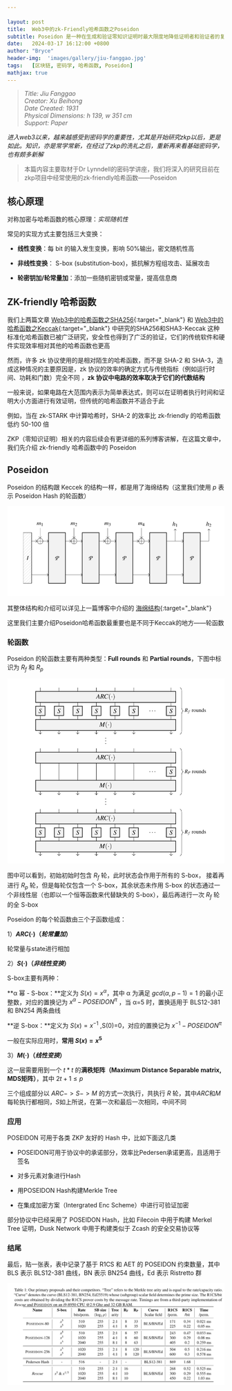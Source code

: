 ```yaml
---

layout: post
title:  Web3中的zk-Friendly哈希函数之Poseidon
subtitle: Poseidon 是一种在生成和验证零知识证明时最大限度地降低证明者和验证者的复杂性的哈希函数
date:   2024-03-17 16:12:00 +0800
author: "Bryce"
header-img:  'images/gallery/jiu-fanggao.jpg'
tags:   [区块链, 密码学, 哈希函数, Poseidon]
mathjax: true
---
```


> <cite>Title: Jiu Fanggao  
Creator: Xu Beihong  
Date Created: 1931  
Physical Dimensions: h 139, w 351 cm  
Support: Paper  
  </cite>  

<i>进入web3以来，越来越感受到密码学的重要性，尤其是开始研究zkp以后，更是如此。知识，亦是常学常新，在经过了zkp的洗礼之后，重新再来看基础密码学，也有颇多新解</i>

> 本篇内容主要取材于Dr Lynndell的密码学讲座，我们将深入的研究目前在zkp项目中经常使用的zk-friendly哈希函数——Poseidon

## 核心原理

对称加密与哈希函数的核心原理：_实现随机性_  

常见的实现方式主要包括三大变换：  

- **线性变换**：每 bit 的输入发生变换，影响 50%输出，密文随机性高  

- **非线性变换**： S-box (substitution-box)，抵抗解方程组攻击、延展攻击  

- **轮密钥加/轮常量加**：添加一些随机密钥或常量，提高信息商

## ZK-friendly 哈希函数

我们上两篇文章 [Web3中的哈希函数之SHA256](/2024/03/09/Web3中的哈希函数之SHA256){:target="_blank"} 和 [Web3中的哈希函数之Keccak](/2024/03/15/Web3中的哈希函数之Keccak){:target="_blank"} 中研究的SHA256和SHA3-Keccak 这种标准化哈希函数已被广泛研究，安全性也得到了广泛的验证，它们的传统软件和硬件实现效率相对其他的哈希函数也更高

然而，许多 zk 协议使用的是相对陌生的哈希函数，而不是 SHA-2 和 SHA-3，造成这种情况的主要原因是，zk 协议的效率的确定方式与传统指标（例如运行时间、功耗和门数）完全不同
，**zk 协议中电路的效率取决于它们的代数结构**

一般来说，如果电路在大范围内表示为简单表达式，则可以在证明者执行时间和证明大小方面进行有效证明，但传统的哈希函数并不适合于此

例如，当在 zk-STARK 中计算哈希时，SHA-2 的效率比 zk-friendly 的哈希函数低约 50-100 倍

ZKP（零知识证明）相关的内容后续会有更详细的系列博客讲解，在这篇文章中，我们先介绍 zk-friendly 哈希函数中的 Poseidon

## Poseidon

Poseidon 的结构跟 Keccek 的结构一样，都是用了海绵结构（这里我们使用 $p$ 表示 Poseidon Hash 的轮函数）

![poseidon](/images/posts/crpytography/poseidon_0.png)

其整体结构和介绍可以详见上一篇博客中介绍的 [海绵结构](/2024/03/15/Web3中的哈希函数之Keccak#海绵结构){:target="_blank"}

这里我们主要介绍Poseidon哈希函数最重要也是不同于Keccak的地方——轮函数

### 轮函数

Poseidon 的轮函数主要有两种类型：**Full rounds** 和 **Partial rounds**，下图中标识为 $R_f$ 和 $R_p$

![poseidon](/images/posts/crpytography/poseidon_1.png)

图中可以看到，初始初始时包含 $R_f$ 轮，此时状态会作用于所有的 S-box， 接着再进行 $R_p$ 轮，但是每轮仅包含一个 S-box，其余状态未作用 S-box 的状态通过一个非线性层（也即以一个恒等函数来代替缺失的 S-box），最后再进行一次 $R_f$ 轮的全 S-box

Poseidon 的每个轮函数由三个子函数组成：

1）**$ARC(·)$（_轮常量加_）**

轮常量与state进行相加

2）**$S(·)$（_非线性变换_）**

S-box主要有两种：

**α 幂 - S-box：**定义为 $S(x)=x^α$，其中 α 为满足 $gcd(α,p−1)=1$ 的最小正整数，对应的置换记为
$x^α − POSEIDON^π$ ，当 α=5 时，置换适用于 BLS12-381 和 BN254 两条曲线

**逆 S-box：**定义为 $S(x)=x^{−1}$ ,S(0)=0，对应的置换记为 $x^{−1} − POSEIDON^π$

一般在实际应用时，**常用 $S(x) = x^5$**

3）**$M(·)$（_线性变换_）**

这一层需要用到一个 $t * t$ 的**满秩矩阵（Maximum Distance Separable matrix, MDS矩阵）**，其中 $2t + 1 \leq p$

三个组成部分以 $ARC -> S -> M$ 的方式一次执行，共执行 $R$ 轮，其中$ARC$和$M$每轮执行都相同，$S$如上所说，在第一次和最后一次相同，中间不同

### 应用

PO­SEI­DON 可用于各类 ZKP 友好的 Hash 中，比如下面这几类

- POSEIDON可用于协议中的承诺部分，效率比Pedersen承诺更高，且适用于签名

- 对多元素对象进行Hash

- 用POSEIDON Hash构建Merkle Tree

- 在集成加密方案（Intergrated Enc Scheme）中进行可验证加密

部分协议中已经采用了 PO­SEI­DON Hash，比如 File­coin 中用于构建 Merkel Tree 证明，Dusk Net­work 中用于构建类似于 Zcash 的安全交易协议等

### 结尾

最后，贴一张表，表中记录了基于 R1CS 和 AET 的 PO­SEI­DON 约束数量，其中 BLS 表示 BLS12-381 曲线，BN 表示 BN254 曲线，Ed 表示 Ristretto 群

![poseidon](/images/posts/crpytography/poseidon_2.png)

